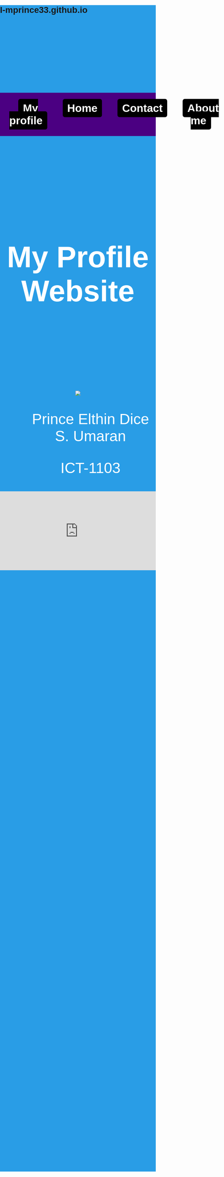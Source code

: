 # I-mprince33.github.io
<html>
   <font size="100" color="white">
<body>
   <header style="background-color: no-color; color #ffffff; padding: 20px; text-align: center;">
   <body style="background-color: #299de6;">
<head>
   
   <style>
      body {
      
        font-family: Arial, sans-serif;
            background-image:  url('https://encrypted-tbn0.gstatic.com/images?q=tbn:ANd9GcT_2YtRMIYAd4u0hVxXDPVI2Lsa7ehRyOaCLA&usqp=CAU');
            background-repeat: no-repeat;
            background-size: cover;
            background-position: center;
            margin: 0;
            padding: 0;
        }
        .nav-menu {
            list-style-type: none;
            padding: 0;
            margin: 0;
            display: inline-flex;
            gap: 50px;
        }

        .nav-menu li {
            display: inline

   </style>

</header>

   <header style="background-color: indigo; color #ffffff; padding: 30px; text-align: center;">
 <style>
         .nav-menu {
            list-style-type: none;
            padding: 0;
            margin: 0;
            display: inline-flex;
            gap: 50px;
        }
.nav-menu li {
            display: inline;  
        }
        .nav-menu a {
            background-color: black;
            color: white;
            padding: 10px 15px;
            text-decoration: none;
            font-weight: bold;
            font-size: 2.2rem;
            border-radius: 7px;
            transition: background-color 0.3s ease;
        }
           .profile-image {
            width: 600px;
            height: 500px;
            border-radius: 50%;
            border: 10px solid #42a7f5;
        }
        .nav-menu a:hover {
            background-color: #299de6;
            text-decoration: underline;
        }
    </style>
        
</head>
<head>
    <style>
        .header {
            position: center;  
            center: 0;            
            right: 0;              
            width: 100%;          
            color: white;         
            text-align: center; 
            padding: 10px 0;      
             }
    </style>
</head>
        <nav>
        <ul class="nav-menu">
            <li><a href="https://www.facebook.com/profile.php?id=100083982531787&mibextid=ZbWKwL">My profile</a></li>
            <li><a href="">Home</a></li>
            <li><a href="http://localhost:8158/D.html">Contact</a></li>
            <li><a href="http://localhost:8158/P.html">About me</a></li>
        </ul>
     </nav>
     </header>
  <header style=" text-align: center;">
 <header class="header">
   <h1>My Profile Website</h1>
  </header>
<img src="https://encrypted-tbn0.gstatic.com/images?q=tbn:ANd9GcReMpwcqjWdbZlprzYQ4d4MzqEaFHY_ArmMoA&s">
</html>
   <ol>Prince Elthin Dice S. Umaran</ol>
   <ul>ICT-1103</ul>
    <div style="left: 0; width: 100%; height: 0; position: relative; padding-bottom: 56.25%;"><iframe src="https://www.youtube.com/embed/M7Se3CxTWxU?rel=0" style="top: 0; left: 0; width: 100%; height: 90%; position: absolute; border: 0;" allowfullscreen scrolling="no" allow="accelerometer; clipboard-write; encrypted-media; gyroscope; picture-in-picture; web-share;"></iframe></div>
<header class="header">

</html> 

